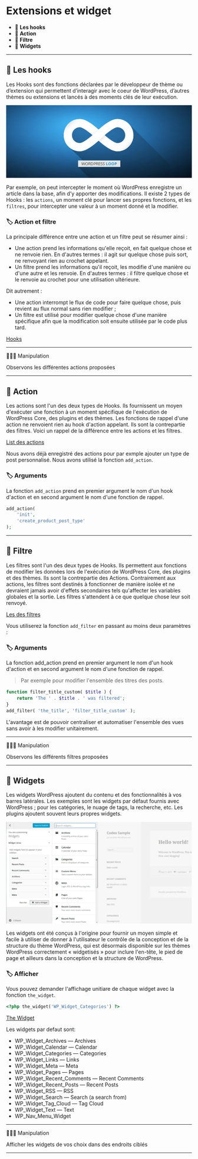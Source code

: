 # Extensions et widget

* 🔖 **Les hooks**
* 🔖 **Action**
* 🔖 **Filtre**
* 🔖 **Widgets**

___

## 📑 Les hooks

Les Hooks sont des fonctions déclarées par le développeur de thème ou d’extension qui permettent d’interagir avec le coeur de WordPress, d’autres thèmes ou extensions et lancés à des moments clés de leur exécution. 

![image](./resources/wordpress-loop.jpg)

Par exemple, on peut intercepter le moment où WordPress enregistre un article dans la base, afin d’y apporter des modifications. Il existe 2 types de Hooks : les `actions`, un moment clé pour lancer ses propres fonctions, et les `filtres`, pour intercepter une valeur à un moment donné et la modifier.

### 🏷️ **Action et filtre**

La principale différence entre une action et un filtre peut se résumer ainsi :

* Une action prend les informations qu'elle reçoit, en fait quelque chose et ne renvoie rien. En d'autres termes : il agit sur quelque chose puis sort, ne renvoyant rien au crochet appelant.
* Un filtre prend les informations qu'il reçoit, les modifie d'une manière ou d'une autre et les renvoie. En d'autres termes : il filtre quelque chose et le renvoie au crochet pour une utilisation ultérieure.

Dit autrement :

* Une action interrompt le flux de code pour faire quelque chose, puis revient au flux normal sans rien modifier ;
* Un filtre est utilisé pour modifier quelque chose d'une manière spécifique afin que la modification soit ensuite utilisée par le code plus tard.

[Hooks](https://developer.wordpress.org/plugins/hooks/)

___

👨🏻‍💻 Manipulation

Observons les différentes actions proposées

___

## 📑 Action

Les actions sont l'un des deux types de Hooks. Ils fournissent un moyen d'exécuter une fonction à un moment spécifique de l'exécution de WordPress Core, des plugins et des thèmes. Les fonctions de rappel d'une action ne renvoient rien au hook d'action appelant. Ils sont la contrepartie des filtres. Voici un rappel de la différence entre les actions et les filtres.

[List des actions](https://codex.wordpress.org/Plugin_API/Action_Reference)

Nous avons déjà enregistré des actions pour par exmple ajouter un type de post personnalisé. Nous avons utilisé la fonction `add_action`.

### 🏷️ **Arguments**

La fonction `add_action` prend en premier argument le nom d'un hook d'action et en second argument le nom d'une fonction de rappel.

```php
add_action(
    'init', 
    'create_product_post_type'
);
```
___

## 📑 Filtre

Les filtres sont l'un des deux types de Hooks. Ils permettent aux fonctions de modifier les données lors de l'exécution de WordPress Core, des plugins et des thèmes. Ils sont la contrepartie des Actions. Contrairement aux actions, les filtres sont destinés à fonctionner de manière isolée et ne devraient jamais avoir d'effets secondaires tels qu'affecter les variables globales et la sortie. Les filtres s'attendent à ce que quelque chose leur soit renvoyé.

[Les des filtres](https://codex.wordpress.org/Plugin_API/Filter_Reference)

Vous utiliserez la fonction `add_filter` en passant au moins deux paramètres :

### 🏷️ **Arguments**

La fonction add_action prend en premier argument le nom d'un hook d'action et en second argument le nom d'une fonction de rappel.

> Par exemple pour modifier l'ensemble des titres des posts.

```php
function filter_title_custom( $title ) {
    return 'The ' . $title . ' was filtered';
}
add_filter( 'the_title', 'filter_title_custom' );
```

L'avantage est de pouvoir centraliser et automatiser l'ensemble des vues sans avoir à les modifier unitairement.

___

👨🏻‍💻 Manipulation

Observons les différents filtres proposées

___

## 📑 Widgets

Les widgets WordPress ajoutent du contenu et des fonctionnalités à vos barres latérales. Les exemples sont les widgets par défaut fournis avec WordPress ; pour les catégories, le nuage de tags, la recherche, etc. Les plugins ajoutent souvent leurs propres widgets.

![image](./resources/widget.jpg)

Les widgets ont été conçus à l'origine pour fournir un moyen simple et facile à utiliser de donner à l'utilisateur le contrôle de la conception et de la structure du thème WordPress, qui est désormais disponible sur les thèmes WordPress correctement « widgetisés » pour inclure l'en-tête, le pied de page et ailleurs dans la conception et la structure de WordPress.


### 🏷️ **Afficher**

Vous pouvez demander l'affichage unitiare de chaque widget avec la fonction `the_widget`.

```php
<?php the_widget('WP_Widget_Categories') ?>
```

[The Widget](https://developer.wordpress.org/reference/functions/the_widget/)

Les widgets par defaut sont:

* WP_Widget_Archives — Archives
* WP_Widget_Calendar — Calendar
* WP_Widget_Categories — Categories
* WP_Widget_Links — Links
* WP_Widget_Meta — Meta
* WP_Widget_Pages — Pages
* WP_Widget_Recent_Comments — Recent Comments
* WP_Widget_Recent_Posts — Recent Posts
* WP_Widget_RSS — RSS
* WP_Widget_Search — Search (a search from)
* WP_Widget_Tag_Cloud — Tag Cloud
* WP_Widget_Text — Text
* WP_Nav_Menu_Widget

___

👨🏻‍💻 Manipulation

Afficher les widgets de vos choix dans des endroits ciblés

___